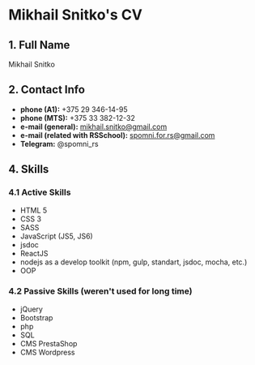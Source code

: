 # Mikhail Snitko's CV

## 1. Full Name
Mikhail Snitko

## 2. Contact Info
  - **phone (A1):** +375 29 346-14-95
  - **phone (MTS):** +375 33 382-12-32
  - **e-mail (general):** mikhail.snitko@gmail.com
  - **e-mail (related with RSSchool):** spomni.for.rs@gmail.com
  - **Telegram:** @spomni_rs

## 4. Skills

### 4.1 Active Skills
  - HTML 5
  - CSS 3
  - SASS
  - JavaScript (JS5, JS6)
  - jsdoc
  - ReactJS
  - nodejs as a develop toolkit (npm, gulp, standart, jsdoc, mocha, etc.)
  - OOP

### 4.2 Passive Skills (weren't used for long time)
  - jQuery
  - Bootstrap
  - php
  - SQL
  - CMS PrestaShop
  - CMS Wordpress